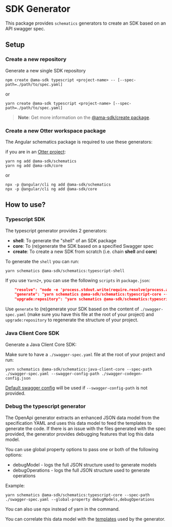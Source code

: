 # SDK Generator

This package provides `schematics` generators to create an SDK based on an API swagger spec.

## Setup

### Create a new repository

Generate a new single SDK repository

```shell
npm create @ama-sdk typescript <project-name> -- [--spec-path=./path/to/spec.yaml]
```

or

```shell
yarn create @ama-sdk typescript <project-name> [--spec-path=./path/to/spec.yaml]
```

> **Note**: Get more information on the [@ama-sdk/create package](https://www.npmjs.com/package/@ama-sdk/create).

### Create a new Otter workspace package

The Angular schematics package is required to use these generators:

if you are in an [Otter project](https://github.com/AmadeusITGroup/otter):

```shell
yarn ng add @ama-sdk/schematics
yarn ng add @ama-sdk/core
```

or

```shell
npx -p @angular/cli ng add @ama-sdk/schematics
npx -p @angular/cli ng add @ama-sdk/core
```

## How to use?

### Typescript SDK

The typescript generator provides 2 generators:

- **shell**: To generate the "shell" of an SDK package
- **core**: To (re)generate the SDK based on a specified Swagger spec
- **create**: To create a new SDK from scratch (i.e. chain **shell** and **core**)

To generate the `shell` you can run:

```shell
yarn schematics @ama-sdk/schematics:typescript-shell
```

If you use `Yarn2+`, you can use the following `scripts` in `package.json`:

```json
    "resolve": "node -e 'process.stdout.write(require.resolve(process.argv[1]));'",
    "generate": "yarn schematics @ama-sdk/schematics:typescript-core --spec-path ./swagger-spec.yaml",
    "upgrade:repository": "yarn schematics @ama-sdk/schematics:typescript-shell",
```

Use `generate` to (re)generate your SDK based on the content of `./swagger-spec.yaml` (make sure you have this file at the root of your project) and `upgrade:repository` to regenerate the structure of your project.

### Java Client Core SDK

Generate a Java Client Core SDK:

Make sure to have a `./swagger-spec.yaml` file at the root of your project and run:

```shell
yarn schematics @ama-sdk/schematics:java-client-core --spec-path ./swagger-spec.yaml --swagger-config-path ./swagger-codegen-config.json
```

[Default swagger config](schematics/java/client-core/swagger-codegen-java-client/config/swagger-codegen-config.json) will be used if `--swagger-config-path` is not provided.

### Debug the typescript generator
The OpenApi generator extracts an enhanced JSON data model from the specification YAML and uses this data model to feed the templates to generate the code.
If there is an issue with the files generated with the spec provided, the generator provides debugging features that log this data model.

You can use global property options to pass one or both of the following options:
* debugModel - logs the full JSON structure used to generate models
* debugOperations - logs the full JSON structure used to generate operations

Example:
```shell
yarn schematics @ama-sdk/schematics:typescript-core --spec-path ./swagger-spec.yaml --global-property debugModels,debugOperations
```
You can also use npx instead of yarn in the command.

You can correlate this data model with the [templates](https://github.com/AmadeusITGroup/otter/tree/main/packages/%40ama-sdk/schematics/schematics/typescript/core/openapi-codegen-typescript/src/main/resources/typescriptFetch) used by the generator.
